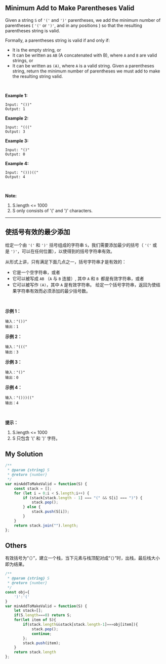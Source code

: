 ## Minimum Add to Make Parentheses Valid

Given a string `S` of `'('` and `')'` parentheses, we add the minimum number of parentheses ( `'('` or `')'`, and in any positions ) so that the resulting parentheses string is valid.

Formally, a parentheses string is valid if and only if:

- It is the empty string, or
- It can be written as `AB` (A concatenated with B), where `A` and `B` are valid strings, or
- It can be written as `(A)`, where `A` is a valid string.
Given a parentheses string, return the minimum number of parentheses we must add to make the resulting string valid.

 

**Example 1:**

    Input: "())"
    Output: 1

**Example 2:**

    Input: "((("
    Output: 3

**Example 3:**

    Input: "()"
    Output: 0

**Example 4:**

    Input: "()))(("
    Output: 4
 

**Note:**

1. S.length <= 1000
2. S only consists of '(' and ')' characters.

--- 

## 使括号有效的最少添加

给定一个由 `'('` 和 `')'` 括号组成的字符串 `S`，我们需要添加最少的括号（ `'('` 或是 `')'`，可以在任何位置），以使得到的括号字符串有效。

从形式上讲，只有满足下面几点之一，括号字符串才是有效的：

- 它是一个空字符串，或者
- 它可以被写成 `AB` （`A` 与 `B` 连接）, 其中 `A` 和 `B `都是有效字符串，或者
- 它可以被写作 `(A)`，其中 `A` 是有效字符串。
给定一个括号字符串，返回为使结果字符串有效而必须添加的最少括号数。

 

**示例 1：**

    输入："())"
    输出：1

**示例 2：**

    输入："((("
    输出：3

**示例 3：**

    输入："()"
    输出：0

**示例 4：**

    输入："()))(("
    输出：4
 

**提示：**

1. S.length <= 1000
2. S 只包含 '(' 和 ')' 字符。


## My Solution

```javascript
/**
 * @param {string} S
 * @return {number}
 */
var minAddToMakeValid = function(S) {
    const stack = [];
    for (let i = 0;i < S.length;i++) {
        if (stack[stack.length - 1] === "(" && S[i] === ")") {
            stack.pop();
        } else {
            stack.push(S[i]);
        }
    }
    return stack.join("").length;
};
```

## Others

有效括号为“（）”，建立一个栈，当下元素与栈顶配对成“（）”时，出栈，最后栈大小即为结果。
```javascript
/**
 * @param {string} S
 * @return {number}
 */
const obj={
    ')':'('
}
var minAddToMakeValid = function(S) {
    let stack=[];
    if(S.length===0) return S;
    for(let item of S){
        if(stack.length&&stack[stack.length-1]===obj[item]){
            stack.pop();
            continue;
        };
        stack.push(item);
    }
    return stack.length
};
```

